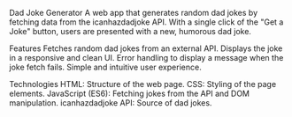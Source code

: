 Dad Joke Generator
A web app that generates random dad jokes by fetching data from the icanhazdadjoke API. With a single click of the "Get a Joke" button, users are presented with a new, humorous dad joke.

Features
Fetches random dad jokes from an external API.
Displays the joke in a responsive and clean UI.
Error handling to display a message when the joke fetch fails.
Simple and intuitive user experience.

Technologies
HTML: Structure of the web page.
CSS: Styling of the page elements.
JavaScript (ES6): Fetching jokes from the API and DOM manipulation.
icanhazdadjoke API: Source of dad jokes.
